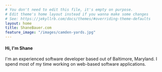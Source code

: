 ```yaml
---
# You don't need to edit this file, it's empty on purpose.
# Edit theme's home layout instead if you wanna make some changes
# See: https://jekyllrb.com/docs/themes/#overriding-theme-defaults
layout: home
title: ShaneBauer.com
feature_image: "/images/camden-yards.jpg"
---
```

#### Hi, I'm Shane

I'm an experienced software developer based out of Baltimore, Maryland. I spend most of my time working on web-based software applications.
